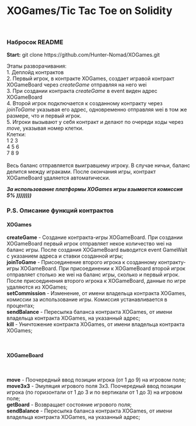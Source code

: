# XOGames/Tic Tac Toe on Solidity

</br>
<h3><b>Набросок README</b></h3>
<b>Start:</b> git clone https://github.com/Hunter-Nomad/XOGames.git
<p>
Этапы разворачивания:</br>
1. Деплойд контрактов</br>
2. Первый игрок, в контракте XOGames, создает игравой контракт XOGameBoard через <i>createGame</i> отправляя на него wei </br>
3. При создании контракта <i>createGame</i> в event виден адрес XOGameBoard</br>
4. Второй игрок подключается к созданному контракту через <i>joinToGame</i> указывая его адрес, одновременно отправляя wei в том же размере, что и первый игрок.</br>
5. Игроки вызывают у себя контракт и делают по очереди ходы через <i>move</i>, указывая номер клетки.</br>
Клетки:</br>
1 2 3</br>
4 5 6</br>
7 8 9</br>
</br>
Весь баланс отправляется выигравшему игроку. В случае ничьи, баланс делится между играками.
После окончания игры, контракт XOGameBoard удаляется автоматически.
</br>

<b><i>За использование платформы XOGames игры взымается комиссия 5% ))))))))</i></b>
</p>
<h3><b>P.S. Описание функций контрактов</b></h3>
<h4><b>XOGames</b></h4>
<p>
	<b>createGame</b> - Создание контракта-игры XOGameBoard. При создании XOGameBoard первый игрок отправляет некое количество wei на баланс игры. После создания XOGameBoard выводится event GameWait с указанием адреса и ставки созданной игры; </br>
	<b>joinToGame</b> - Присоединение второго игрока к созданному контракту-игры XOGameBoard. При присоединении к XOGameBoard второй игрок отправляет столько же wei на баланс игры, сколько и первый игрок. После присоединения второго игрока к XOGameBoard, данные по игре удаляются из XOGames; </br>	
	<b>setCommission</b> - Изменение, от имени владельца контракта XOGames, комиссии за использование игры. Комиссия устанавливается в процентах; </br>
	<b>sendBalance</b> - Пересылка баланса контракта XOGames, от имени владельца контракта XOGames, на указанный адрес; </br>
	<b>kill</b> - Уничтожение контракта XOGames, от имени владельца контракта XOGames;</br>
</p></br>
<h4><b>XOGameBoard</b></h4></br>
<p>
	<b>move</b> - Поочередный ввод позиции игрока (от 1 до 9) на игровом поле; </br>
	<b>move3x3</b> - Эмуляция игрового поля 3х3. Поочередный ввод позиции игрока (по горизонтали от 1 до 3 и по вертикали от 1 до 3) на игровом поле; </br>	
	<b>getBoard</b> - Возвращает состояние игрового поля; </br>
	<b>sendBalance</b> - Пересылка баланса контракта XOGames, от имени владельца контракта XOGames, на указанный адрес; </br>	
</p>
